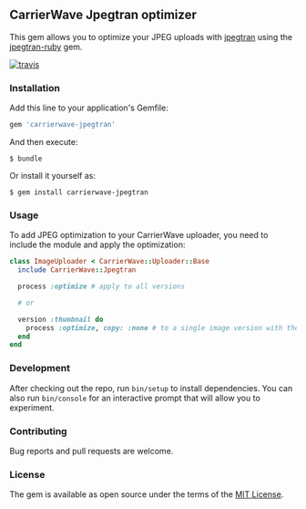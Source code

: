 ## CarrierWave Jpegtran optimizer

This gem allows you to optimize your JPEG uploads with [jpegtran](http://linux.die.net/man/1/jpegtran) using the [jpegtran-ruby](https://github.com/dimko/jpegtran-ruby) gem.

[![travis](https://travis-ci.org/dimko/carrierwave-jpegtran.svg)](https://travis-ci.org/dimko/carrierwave-jpegtran)

### Installation

Add this line to your application's Gemfile:

```ruby
gem 'carrierwave-jpegtran'
```

And then execute:

    $ bundle

Or install it yourself as:

    $ gem install carrierwave-jpegtran

### Usage

To add JPEG optimization to your CarrierWave uploader, you need to include the module and apply the optimization:

```ruby
class ImageUploader < CarrierWave::Uploader::Base
  include CarrierWave::Jpegtran

  process :optimize # apply to all versions

  # or

  version :thumbnail do
    process :optimize, copy: :none # to a single image version with the option `-copy none`
  end
end
```

### Development

After checking out the repo, run `bin/setup` to install dependencies.
You can also run `bin/console` for an interactive prompt that will allow you to experiment.

### Contributing

Bug reports and pull requests are welcome.

### License

The gem is available as open source under the terms of the [MIT License](http://opensource.org/licenses/MIT).
